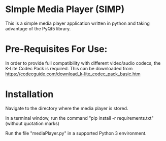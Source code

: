 # SImple Media Player (SIMP)
This is a simple media player application written in python and taking advantage of the PyQt5 library.

# Pre-Requisites For Use:
In order to provide full compatibility with different video/audio codecs, the K-Lite Codec Pack is required.
This can be downloaded from https://codecguide.com/download_k-lite_codec_pack_basic.htm

# Installation
Navigate to the directory where the media player is stored.

In a terminal window, run the command "pip install -r requirements.txt" (without quotation marks)

Run the file "mediaPlayer.py" in a supported Python 3 environment.


